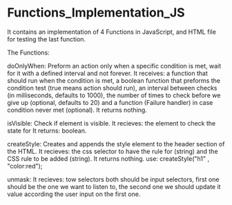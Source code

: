 # Functions_Implementation_JS
It contains an implementation of 4 Functions in JavaScript, and HTML file for testing the last function.

The Functions:

doOnlyWhen: 
Preform an action only when a specific condition is met, wait for it with a defined interval and not forever.
It receives: a function that should run when the condition is met, a boolean function that preforms the condition test (true means action should run), an interval between checks (in milliseconds, defaults to 1000), the number of times to check before we give up (optional, defaults to 20) and a function (Failure handler) in case condition never met (optional).
It returns nothing.

isVisible:
Check if element is visible.
It recieves: the element to check the state for 
It returns: boolean.

createStyle:
Creates and appends the style element to the header section of the HTML.
It recieves:  the css selector to have the rule for (string) and the CSS rule to be added (string).
It returns nothing.
use: createStyle("h1" , "color:red");

unmask:
It recieves: tow selectors both should be input selectors, first one should be the one we want to listen  to, the second one we should update it value according the user input on the first one.

